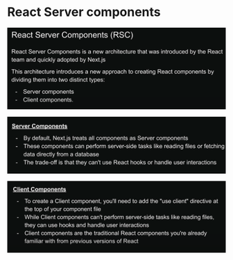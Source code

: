 # React Server components

![react_components](pics/react_components.png)

![server_components](pics/server_components.png)

![client_components](pics/client_components.png)
